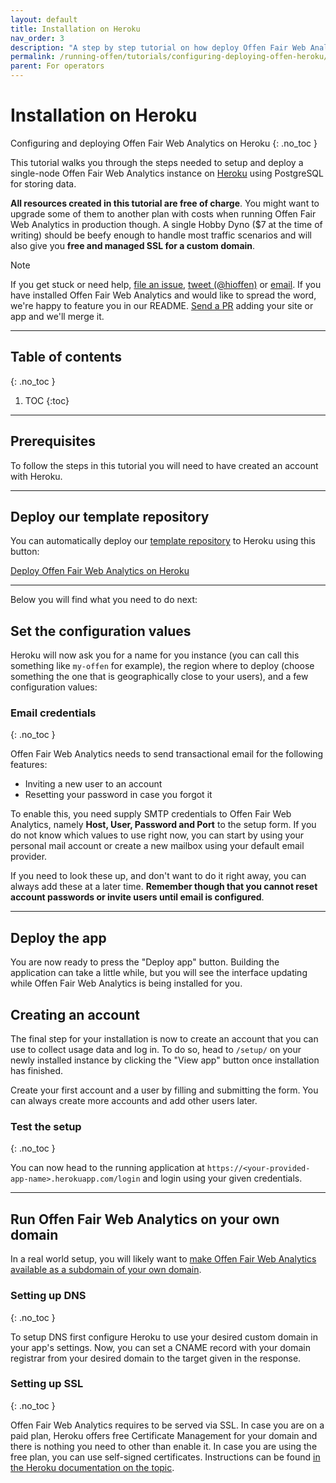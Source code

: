 ```yaml
---
layout: default
title: Installation on Heroku
nav_order: 3
description: "A step by step tutorial on how deploy Offen Fair Web Analytics on Heroku."
permalink: /running-offen/tutorials/configuring-deploying-offen-heroku/
parent: For operators
---
```


<!--
Copyright 2020 - Offen Authors <hioffen@posteo.de>
SPDX-License-Identifier: Apache-2.0
-->

# Installation on Heroku

Configuring and deploying Offen Fair Web Analytics on Heroku
{: .no_toc }

This tutorial walks you through the steps needed to setup and deploy a single-node Offen Fair Web Analytics instance on [Heroku][heroku] using PostgreSQL for storing data.

__All resources created in this tutorial are free of charge__. You might want to upgrade some of them to another plan with costs when running Offen Fair Web Analytics in production though. A single Hobby Dyno ($7 at the time of writing) should be beefy enough to handle most traffic scenarios and will also give you __free and managed SSL for a custom domain__.

<span class="label label-green">Note</span>

If you get stuck or need help, [file an issue][gh-issues], [tweet (@hioffen)][twitter] or [email][email]. If you have installed Offen Fair Web Analytics and would like to spread the word, we're happy to feature you in our README. [Send a PR][edit-readme] adding your site or app and we'll merge it.

[gh-issues]: https://github.com/offen/offen/issues
[twitter]: https://twitter.com/hioffen
[email]: mailto:hioffen@posteo.de
[edit-readme]: https://github.com/offen/offen/edit/development/README.md
[heroku]: https://www.heroku.com/

---

## Table of contents
{: .no_toc }

1. TOC
{:toc}

---

## Prerequisites

To follow the steps in this tutorial you will need to have created an account with Heroku.

---

## Deploy our template repository

You can automatically deploy our [template repository][template] to Heroku using this button:

<a class="btn btn-outline" target="_blank" href="https://heroku.com/deploy?template=https://github.com/offen/heroku">Deploy Offen Fair Web Analytics on Heroku</a>

[template]: https://github.com/offen/heroku

---

Below you will find what you need to do next:

## Set the configuration values

Heroku will now ask you for a name for you instance (you can call this something like `my-offen` for example), the region where to deploy (choose something the one that is geographically close to your users), and a few configuration values:

### Email credentials
{: .no_toc }

Offen Fair Web Analytics needs to send transactional email for the following features:

- Inviting a new user to an account
- Resetting your password in case you forgot it

To enable this, you need supply SMTP credentials to Offen Fair Web Analytics, namely __Host, User, Password and Port__ to the setup form. If you do not know which values to use right now, you can start by using your personal mail account or create a new mailbox using your default email provider.

If you need to look these up, and don't want to do it right away, you can always add these at a later time. __Remember though that you cannot reset account passwords or invite users until email is configured__.

---

## Deploy the app

You are now ready to press the "Deploy app" button. Building the application can take a little while, but you will see the interface updating while Offen Fair Web Analytics is being installed for you.

## Creating an account

The final step for your installation is now to create an account that you can use to collect usage data and log in. To do so, head to `/setup/` on your newly installed instance by clicking the "View app" button once installation has finished.

Create your first account and a user by filling and submitting the form. You can always create more accounts and add other users later.

### Test the setup
{: .no_toc }

You can now head to the running application at `https://<your-provided-app-name>.herokuapp.com/login` and login using your given credentials.

---

## Run Offen Fair Web Analytics on your own domain

In a real world setup, you will likely want to [make Offen Fair Web Analytics available as a subdomain of your own domain][same-domain].

[same-domain]: /running-offen/installation-requirements/#usage-of-a-subdomain

### Setting up DNS
{: .no_toc }

To setup DNS first configure Heroku to use your desired custom domain in your app's settings. Now, you can set a CNAME record with your domain registrar from your desired domain to the target given in the response.

### Setting up SSL
{: .no_toc }

Offen Fair Web Analytics requires to be served via SSL. In case you are on a paid plan, Heroku offers free Certificate Management for your domain and there is nothing you need to other than enable it. In case you are using the free plan, you can use self-signed certificates. Instructions can be found [in the Heroku documentation on the topic][heroku-ssl].

[heroku-ssl]: https://devcenter.heroku.com/articles/ssl
